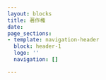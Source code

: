 ```yaml
---
layout: blocks
title: 著作権
date: 
page_sections:
- template: navigation-header
  block: header-1
  logo: ''
  navigation: []

---
```

